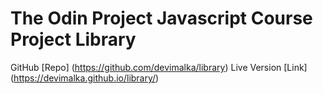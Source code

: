 # The Odin Project Javascript Course Project Library


GitHub [Repo] (https://github.com/devimalka/library)
Live Version [Link] (https://devimalka.github.io/library/)